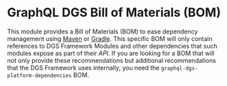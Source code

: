 # GraphQL DGS Bill of Materials (BOM)

This module provides a Bill of Materials (BOM) to ease dependency management using [Maven] or [Gradle].
This specific BOM will only contain references to DGS Framework Modules and other dependencies that such modules
expose as part of their _API_. If you are looking for a BOM that will not only provide these recommendations
but additional recommendations that the DGS Framework uses internally, you need the `graphql-dgs-platform-dependencies` BOM.

[Maven]:      https://maven.apache.org/guides/introduction/introduction-to-dependency-mechanism.html#Importing_Dependencies
[Gradle]:     https://docs.gradle.org/current/userguide/managing_transitive_dependencies.html#sec:bom_import